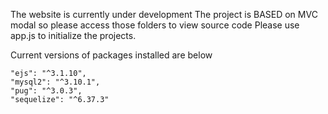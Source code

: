 The website is currently under development
The project is BASED on MVC modal so please access those folders to view source code
Please use app.js to initialize the projects. 

Current versions of packages installed are below

    "ejs": "^3.1.10",
    "mysql2": "^3.10.1",
    "pug": "^3.0.3",
    "sequelize": "^6.37.3"
